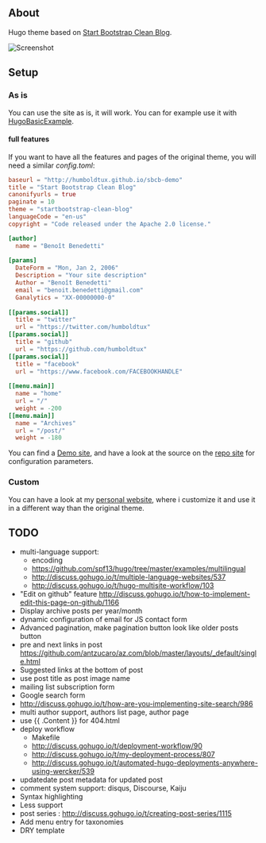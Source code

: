 ## About

Hugo theme based on [Start Bootstrap Clean Blog](http://startbootstrap.com/template-overviews/clean-blog/).

![Screenshot](https://raw.githubusercontent.com/humboldtux/startbootstrap-clean-blog/master/images/tn.png)

## Setup

### As is

You can use the site as is, it will work. You can for example use it with [HugoBasicExample](https://github.com/spf13/HugoBasicExample).

#### full features

If you want to have all the features and pages of the original theme, you will need a similar *config.toml*:

``` toml
baseurl = "http://humboldtux.github.io/sbcb-demo"
title = "Start Bootstrap Clean Blog"
canonifyurls = true
paginate = 10
theme = "startbootstrap-clean-blog"
languageCode = "en-us"
copyright = "Code released under the Apache 2.0 license."

[author]
  name = "Benoît Benedetti"
    
[params]
  DateForm = "Mon, Jan 2, 2006"
  Description = "Your site description"
  Author = "Benoît Benedetti"
  email = "benoit.benedetti@gmail.com"
  Ganalytics = "XX-00000000-0"
              
[[params.social]]
  title = "twitter"
  url = "https://twitter.com/humboldtux"
[[params.social]]
  title = "github"
  url = "https://github.com/humboldtux"
[[params.social]]
  title = "facebook"
  url = "https://www.facebook.com/FACEBOOKHANDLE"
                                      
[[menu.main]]
  name = "home"
  url = "/"
  weight = -200
[[menu.main]]
  name = "Archives"
  url = "/post/"
  weight = -180
```
                                                  
You can find a [Demo site](http://humboldtux.github.io/sbcb-demo/), and have a look at the source on the
[repo site](https://github.com/humboldtux/sbcb-demo) for configuration parameters.

### Custom

You can have a look at my [personal website](http://www.humboldtux.net), where i customize it and use it in a different way than the original theme.

## TODO

* multi-language support:
  * encoding
  * https://github.com/spf13/hugo/tree/master/examples/multilingual
  * http://discuss.gohugo.io/t/multiple-language-websites/537
  * http://discuss.gohugo.io/t/hugo-multisite-workflow/103
* "Edit on github" feature http://discuss.gohugo.io/t/how-to-implement-edit-this-page-on-github/1166
* Display archive posts per year/month
* dynamic configuration of email for JS contact form
* Advanced pagination, make pagination button look like older posts button
* pre and next links in post https://github.com/antzucaro/az.com/blob/master/layouts/_default/single.html
* Suggested links at the bottom of post
* use post title as post image name
* mailing list subscription form
* Google search form
 * http://discuss.gohugo.io/t/how-are-you-implementing-site-search/986
* multi author support, authors list page, author page
* use {{ .Content }} for 404.html
* deploy workflow
  * Makefile
  * http://discuss.gohugo.io/t/deployment-workflow/90
  * http://discuss.gohugo.io/t/my-deployment-process/807
  * http://discuss.gohugo.io/t/automated-hugo-deployments-anywhere-using-wercker/539
* updatedate post metadata for updated post
* comment system support: disqus, Discourse, Kaiju
* Syntax highlighting
* Less support
* post series : http://discuss.gohugo.io/t/creating-post-series/1115
* Add menu entry for taxonomies
* DRY template
